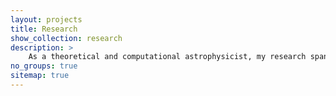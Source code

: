 ```yaml
---
layout: projects
title: Research
show_collection: research
description: >
    As a theoretical and computational astrophysicist, my research spans the gamut of astrophysical transients. I employ a combination of analytic, numerical and high-performance computing techniques to study the physics driving astrophysical explosions and I specialize in connecting that theory to observed transient phenomena. Specifically this looks like a coupling and expertise in both explosion modeling (performing hydrodynamic simulations with nuclear astrophysics in order to understand both the evolution and composition of these explosions), and radiative transport calculations (understanding the electromagnetic radiation of these events in order to produce synthetic lightcurves and spectra of the modeled events). In this manner, I use theory to produce testable predictions that can be compared directly to data.
no_groups: true
sitemap: true
---
```

